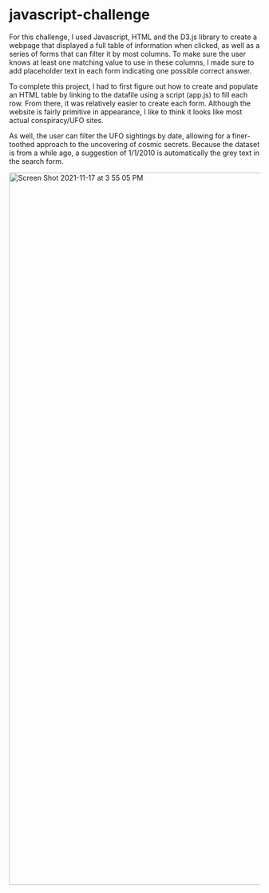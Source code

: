 # javascript-challenge
For this challenge, I used Javascript, HTML and the D3.js library to create a webpage that displayed a full table of information when clicked, as well as a series of forms that can filter it by most columns. To make sure the user knows at least one matching value to use in these columns, I made sure to add placeholder text in each form indicating one possible correct answer. 

  To complete this project, I had to first figure out how to create and populate an HTML table by linking to the datafile using a script (app.js) to fill each row. From there, it was relatively easier to create each form. Although the website is fairly primitive in appearance, I like to think it looks like most actual conspiracy/UFO sites.
  
  As well, the user can filter the UFO sightings by date, allowing for a finer-toothed approach to the uncovering of cosmic secrets. Because the dataset is from a while ago, a suggestion of 1/1/2010 is automatically the grey text in the search form. 
  
  <img width="1426" alt="Screen Shot 2021-11-17 at 3 55 05 PM" src="https://user-images.githubusercontent.com/79113826/142300973-7b1a8ad9-fb20-4e2f-abc1-eb9eda499afa.png">
  
 
